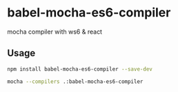 # babel-mocha-es6-compiler

mocha compiler with ws6 & react

## Usage

```bash
npm install babel-mocha-es6-compiler --save-dev

mocha --compilers .:babel-mocha-es6-compiler

```


